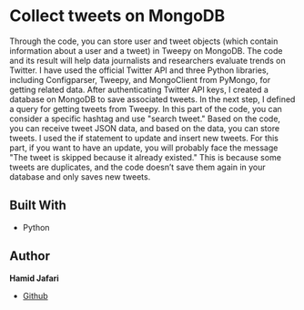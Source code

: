 <h1 text-align="center"><h1>Collect tweets on MongoDB</h1>

<p text-align="center"><project-description>
Through the code, you can store user and tweet objects (which contain information about a user and a tweet) in Tweepy on MongoDB. The code and its result will help data journalists and researchers evaluate trends on Twitter. I have used the official Twitter API and three Python libraries, including Configparser, Tweepy, and MongoClient from PyMongo, for getting related data. After authenticating Twitter API keys, I created a database on MongoDB to save associated tweets. In the next step, I defined a query for getting tweets from Tweepy. In this part of the code, you can consider a specific hashtag and use "search tweet." Based on the code, you can receive tweet JSON data, and based on the data, you can store tweets. I used the if statement to update and insert new tweets. For this part, if you want to have an update, you will probably face the message "The tweet is skipped because it already existed." This is because some tweets are duplicates, and the code doesn’t save them again in your database and only saves new tweets.
</p>

## Built With

- Python


## Author

**Hamid Jafari**

- [Github](https://github.com/hamiidjafarii "github.com/hamiidjafarii")